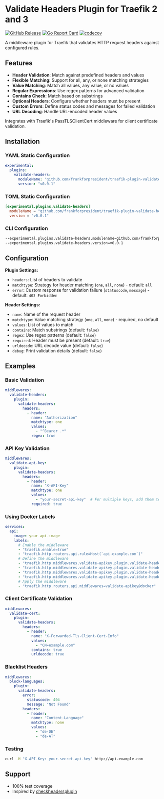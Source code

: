 # Validate Headers Plugin for Traefik 2 and 3

[![GitHub Release](https://img.shields.io/github/release/frankforpresident/traefik-plugin-validate-headers.svg)](https://github.com/frankforpresident/traefik-plugin-validate-headers/releases)
[![Go Report Card](https://goreportcard.com/badge/github.com/frankforpresident/traefik-plugin-validate-headers)](https://goreportcard.com/report/github.com/frankforpresident/traefik-plugin-validate-headers)
[![codecov](https://codecov.io/gh/frankforpresident/traefik-plugin-validate-headers/branch/master/graph/badge.svg)](https://codecov.io/gh/frankforpresident/traefik-plugin-validate-headers)

A middleware plugin for Traefik that validates HTTP request headers against configured rules.

## Features

- **Header Validation**: Match against predefined headers and values
- **Flexible Matching**: Support for all, any, or none matching strategies
- **Value Matching**: Match all values, any value, or no values
- **Regular Expressions**: Use regex patterns for advanced validation
- **Contains Check**: Match based on substrings
- **Optional Headers**: Configure whether headers must be present
- **Custom Errors**: Define status codes and messages for failed validation
- **URL Decoding**: Handle URL-encoded header values

Integrates with Traefik's PassTLSClientCert middleware for client certificate validation.

## Installation

### YAML Static Configuration
```yaml
experimental:
  plugins:
    validate-headers:
      moduleName: "github.com/frankforpresident/traefik-plugin-validate-headers"
      version: "v0.0.1"
```

### TOML Static Configuration
```toml
[experimental.plugins.validate-headers]
  moduleName = "github.com/frankforpresident/traefik-plugin-validate-headers"
  version = "v0.0.1"
```

### CLI Configuration
```bash
--experimental.plugins.validate-headers.modulename=github.com/frankforpresident/traefik-plugin-validate-headers
--experimental.plugins.validate-headers.version=v0.0.1
```

## Configuration

**Plugin Settings:**
- `headers`: List of headers to validate
- `matchtype`: Strategy for header matching (`one`, `all`, `none`) - default: `all`
- `error`: Custom response for validation failure (`statuscode`, `message`) - default: `403 Forbidden`

**Header Settings:**
- `name`: Name of the request header
- `matchtype`: Value matching strategy (`one`, `all`, `none`) - required, no default
- `values`: List of values to match
- `contains`: Match substrings (default: `false`)
- `regex`: Use regex patterns (default: `false`)
- `required`: Header must be present (default: `true`)
- `urldecode`: URL decode value (default: `false`)
- `debug`: Print validation details (default: `false`)

## Examples

### Basic Validation
```yaml
middlewares:
  validate-headers:
    plugin:
      validate-headers:
        headers:
          - header:
            name: "Authorization"
            matchtype: one
            values:
              - "^Bearer .*"
            regex: true
```

### API Key Validation
```yaml
middlewares:
  validate-api-key:
    plugin:
      validate-headers:
        headers:
          - header:
            name: "X-API-Key"
            matchtype: one
            values:
              - "your-secret-api-key"  # For multiple keys, add them to the values array
            required: true
```

### Using Docker Labels
```yaml
services:
  api:
    image: your-api-image
    labels:
      # Enable the middleware
      - "traefik.enable=true"
      - "traefik.http.routers.api.rule=Host(`api.example.com`)"
      # Define the middleware
      - "traefik.http.middlewares.validate-apikey.plugin.validate-headers.headers[0].header.name=X-API-Key"
      - "traefik.http.middlewares.validate-apikey.plugin.validate-headers.headers[0].matchtype=one"
      - "traefik.http.middlewares.validate-apikey.plugin.validate-headers.headers[0].values[0]=your-secret-api-key"
      - "traefik.http.middlewares.validate-apikey.plugin.validate-headers.headers[0].required=true"
      # Apply the middleware
      - "traefik.http.routers.api.middlewares=validate-apikey@docker"
```

### Client Certificate Validation
```yaml
middlewares:
  validate-cert:
    plugin:
      validate-headers:
        headers:
          - header:
            name: "X-Forwarded-Tls-Client-Cert-Info"
            values:
              - "CN=example.com"
            contains: true
            urldecode: true
```

### Blacklist Headers
```yaml
middlewares:
  block-languages:
    plugin:
      validate-headers:
        error:
          statuscode: 404
          message: "Not Found"
        headers:
          - header:
            name: "Content-Language"
            matchtype: none
            values:
              - "de-DE"
              - "de-AT"
```

### Testing
```bash
curl -H "X-API-Key: your-secret-api-key" http://api.example.com
```

## Support

- 100% test coverage
- Inspired by [checkheadersplugin](https://github.com/dkijkuit/checkheadersplugin)

